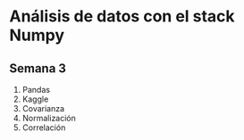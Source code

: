 # Análisis de datos con el stack Numpy

## Semana 3
1. Pandas
1. Kaggle
1. Covarianza
1. Normalización
1. Correlación 
